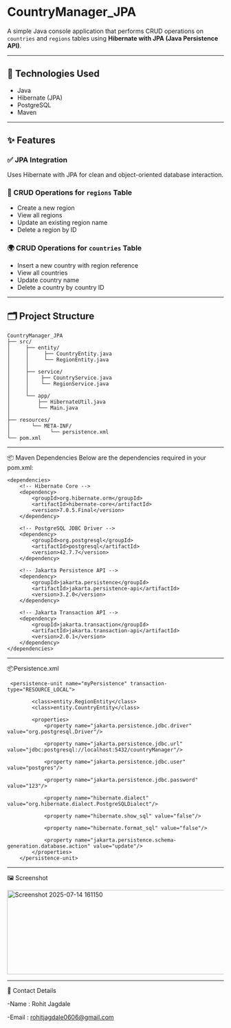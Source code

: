 # CountryManager_JPA

A simple Java console application that performs CRUD operations on `countries` and `regions` tables using **Hibernate with JPA (Java Persistence API)**.

---

## 🧰 Technologies Used
- Java  
- Hibernate (JPA)  
- PostgreSQL  
- Maven  

---

## ✨ Features

### ✅ JPA Integration
Uses Hibernate with JPA for clean and object-oriented database interaction.

### 📌 CRUD Operations for `regions` Table
- Create a new region  
- View all regions  
- Update an existing region name  
- Delete a region by ID  

### 🌍 CRUD Operations for `countries` Table
- Insert a new country with region reference  
- View all countries  
- Update country name  
- Delete a country by country ID  

---

## 🗂️ Project Structure
```
CountryManager_JPA
├── src/
│     ├── entity/
│     │     ├── CountryEntity.java
│     │     └── RegionEntity.java
│     │
│     ├── service/
│     │    ├── CountryService.java
│     │    └── RegionService.java
│     │
│     └── app/
│         ├── HibernateUtil.java
│         └── Main.java
│   
├── resources/ 
│       └── META-INF/
│             └── persistence.xml
└── pom.xml
```
---

📦 Maven Dependencies
Below are the dependencies required in your pom.xml:
```
<dependencies>
    <!-- Hibernate Core -->
    <dependency>
        <groupId>org.hibernate.orm</groupId>
        <artifactId>hibernate-core</artifactId>
        <version>7.0.5.Final</version>
    </dependency>

    <!-- PostgreSQL JDBC Driver -->
    <dependency>
        <groupId>org.postgresql</groupId>
        <artifactId>postgresql</artifactId>
        <version>42.7.7</version>
    </dependency>

    <!-- Jakarta Persistence API -->
    <dependency>
        <groupId>jakarta.persistence</groupId>
        <artifactId>jakarta.persistence-api</artifactId>
        <version>3.2.0</version>
    </dependency>

    <!-- Jakarta Transaction API -->
    <dependency>
        <groupId>jakarta.transaction</groupId>
        <artifactId>jakarta.transaction-api</artifactId>
        <version>2.0.1</version>
    </dependency>
</dependencies>

```
---
📦Persistence.xml
```
 <persistence-unit name="myPersistence" transaction-type="RESOURCE_LOCAL">
        
        <class>entity.RegionEntity</class>
        <class>entity.CountryEntity</class>

        <properties>
            <property name="jakarta.persistence.jdbc.driver" value="org.postgresql.Driver"/>
            
            <property name="jakarta.persistence.jdbc.url" value="jdbc:postgresql://localhost:5432/countryManager"/>
            
            <property name="jakarta.persistence.jdbc.user" value="postgres"/>
            
            <property name="jakarta.persistence.jdbc.password" value="123"/>
            
            <property name="hibernate.dialect" value="org.hibernate.dialect.PostgreSQLDialect"/>
            
            <property name="hibernate.show_sql" value="false"/>
            
            <property name="hibernate.format_sql" value="false"/>

            <property name="jakarta.persistence.schema-generation.database.action" value="update"/>
        </properties>
    </persistence-unit>
```
---
🖼️ Screenshot

<img width="514" height="196" alt="Screenshot 2025-07-14 161150" src="https://github.com/user-attachments/assets/7892a904-63be-4738-a51d-0fa5c0c0065e" />


---
📌 Contact Details

 -Name : Rohit Jagdale

 -Email : rohitjagdale0606@gmail.com

